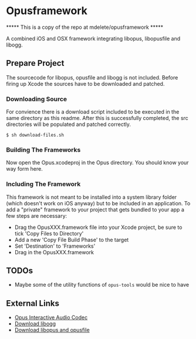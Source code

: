 # Opusframework

***** This is a copy of the repo at mdelete/opusframework *****

A combined iOS and OSX framework integrating libopus, libopusfile and libogg.

## Prepare Project

The sourcecode for libopus, opusfile and libogg is not included. Before firing up Xcode the sources have to be downloaded and patched.

### Downloading Source

For convience there is a download script included to be executed in the same directory as this readme. After this is successfully completed, the src directories will be populated and patched correctly.

    $ sh download-files.sh


### Building The Frameworks

Now open the Opus.xcodeproj in the Opus directory. You should know your way form here.

### Including The Framework

This framework is not meant to be installed into a system library folder (which doesn't work on iOS anyway) but to be included in an application. To add a "private" framework to your project that gets bundled to your app a few steps are necessary:

 * Drag the OpusXXX.framework file into your Xcode project, be sure to tick 'Copy Files to Directory'
 * Add a new 'Copy File Build Phase' to the target
 * Set 'Destination' to 'Frameworks'
 * Drag in the OpusXXX.framework

## TODOs

 * Maybe some of the utility functions of `opus-tools` would be nice to have 

## External Links

 * [Opus Interactive Audio Codec](http://opus-codec.org/)
 * [Download libogg](http://xiph.org/downloads/)
 * [Download libopus and opusfile](http://opus-codec.org/downloads/)
